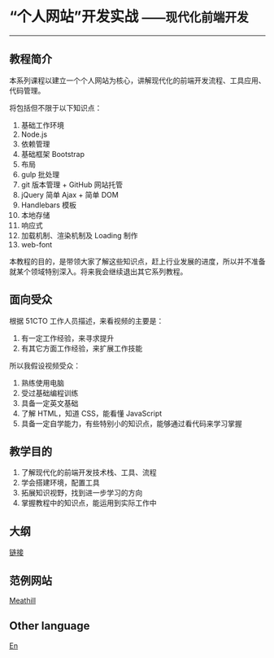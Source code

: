 # “个人网站”开发实战 <small>——现代化前端开发</small>
--------

## 教程简介

<p class="lead">
本系列课程以建立一个个人网站为核心，讲解现代化的前端开发流程、工具应用、代码管理。
</p>

将包括但不限于以下知识点：

1. 基础工作环境
2. Node.js
3. 依赖管理
3. 基础框架 Bootstrap
4. 布局
5. gulp 批处理
6. git 版本管理 + GitHub 网站托管
7. jQuery 简单 Ajax + 简单 DOM
8. Handlebars 模板
9. 本地存储
10. 响应式
11. 加载机制、渲染机制及 Loading 制作
12. web-font

本教程的目的，是带领大家了解这些知识点，赶上行业发展的进度，所以并不准备就某个领域特别深入。将来我会继续退出其它系列教程。

## 面向受众

根据 51CTO 工作人员描述，来看视频的主要是：

1. 有一定工作经验，来寻求提升
2. 有其它方面工作经验，来扩展工作技能

所以我假设视频受众：

1. 熟练使用电脑
2. 受过基础编程训练
3. 具备一定英文基础
4. 了解 HTML，知道 CSS，能看懂 JavaScript
5. 具备一定自学能力，有些特别小的知识点，能够通过看代码来学习掌握

## 教学目的

1. 了解现代化的前端开发技术栈、工具、流程
2. 学会搭建环境，配置工具
3. 拓展知识视野，找到进一步学习的方向
4. 掌握教程中的知识点，能运用到实际工作中

<!-- content -->

## 大纲

[链接](./outline.md)

## 范例网站

[Meathill](http://meathill.com/)

## Other language

[En](./README.en.md)